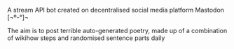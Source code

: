 A stream API bot created on decentralised social media platform Mastodon [¬º-°]¬

The aim is to post terrible auto-generated poetry, made up of a combination of wikihow steps and randomised sentence parts daily
